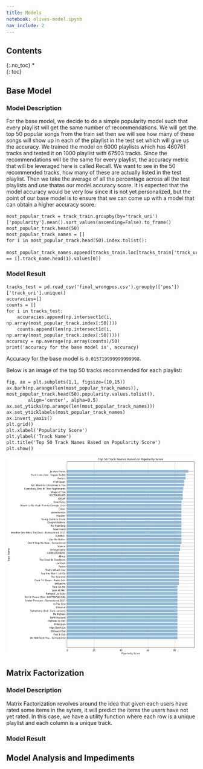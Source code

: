 ```yaml
---
title: Models
notebook: olives-model.ipynb
nav_include: 2
---
```


## Contents
{:.no_toc}
*  
{: toc}

## Base Model
### Model Description
For the base model, we decide to do a simple popularity model such that every playlist will get the same number of recommendations. We will get the top 50 popular songs from the train set then we will see how many of these songs will show up in each of the playlist in the test set which will give us the accuracy. We trained the model on 6000 playlists which has 460761 tracks and tested it on 1000 playlist with 67503 tracks. Since the recommendations will be the same for every playlist, the accuracy metric that will be leveraged here is called Recall. We want to see in the 50 recommended tracks, how many of these are actually listed in the test playlist. Then we take the average of all the percentage across all the test playlists and use thatas our model accuracy score. It is
expected that the model accuracy would be very low since it is not yet personalized, but the point of our base model is to ensure that we can come up with a model that can obtain a higher accuracy score.
```
most_popular_track = track_train.groupby(by='track_uri')['popularity'].mean().sort_values(ascending=False).to_frame()
most_popular_track.head(50)
most_popular_track_names = []
for i in most_popular_track.head(50).index.tolist():
    most_popular_track_names.append(tracks_train.loc[tracks_train['track_uri'] == i].track_name.head(1).values[0])
```
### Model Result
```
tracks_test = pd.read_csv('final_wrongpos.csv').groupby(['pos'])['track_uri'].unique()
accuracies=[]
counts = []
for i in tracks_test:
    accuracies.append(np.intersect1d(i, np.array(most_popular_track.index[:50])))
    counts.append(len(np.intersect1d(i, np.array(most_popular_track.index[:50]))))
accuracy = np.average(np.array(counts)/50)
print('accuracy for the base model is', accuracy)
```

Accuracy for the base model is `0.015719999999999998`.

Below is an image of the top 50 tracks recommended for each playlist:
```
fig, ax = plt.subplots(1,1, figsize=(10,15))
ax.barh(np.arange(len(most_popular_track_names)), most_popular_track.head(50).popularity.values.tolist(), 
        align='center', alpha=0.5)
ax.set_yticks(np.arange(len(most_popular_track_names)))
ax.set_yticklabels(most_popular_track_names)
ax.invert_yaxis()
plt.grid()
plt.xlabel('Popularity Score')
plt.ylabel('Track Name')
plt.title('Top 50 Track Names Based on Popularity Score')
plt.show()
```
![png](olives-model_files/figure1.png)


## Matrix Factorization
### Model Description
Matrix Factorization revolves around the idea that given each users have rated some items in the sytem, it will predict the items the users have not yet rated. In this case, we have a utility function where each row is a unique playlist and each column is a unique track. 

### Model Result


## Model Analysis and Impediments



